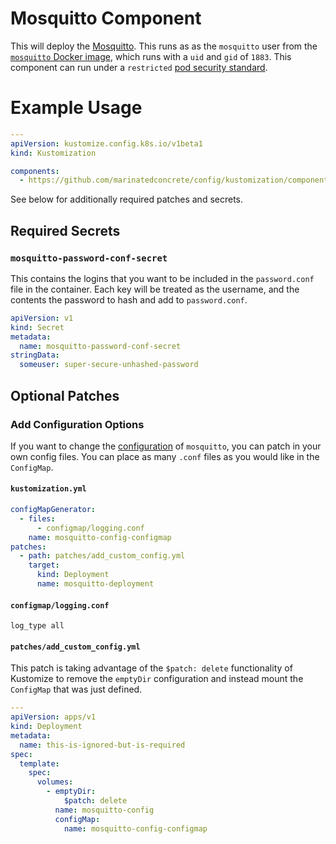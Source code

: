 # Mosquitto Component

This will deploy the [Mosquitto](https://mosquitto.org/). This runs as as the `mosquitto` user
from the [`mosquitto` Docker image](https://github.com/eclipse/mosquitto/tree/master/docker/2.0),
which runs with a `uid` and `gid` of `1883`. This component can run under a `restricted`
[pod security standard](https://kubernetes.io/docs/concepts/security/pod-security-standards/).

# Example Usage

```yaml
---
apiVersion: kustomize.config.k8s.io/v1beta1
kind: Kustomization

components:
  - https://github.com/marinatedconcrete/config/kustomization/components/mosquitto
```

See below for additionally required patches and secrets.

## Required Secrets

### `mosquitto-password-conf-secret`

This contains the logins that you want to be included in the `password.conf` file in the container.
Each key will be treated as the username, and the contents the password to hash and add to
`password.conf`.

```yaml
apiVersion: v1
kind: Secret
metadata:
  name: mosquitto-password-conf-secret
stringData:
  someuser: super-secure-unhashed-password
```

## Optional Patches

### Add Configuration Options

If you want to change the [configuration](https://mosquitto.org/man/mosquitto-conf-5.html) of
`mosquitto`, you can patch in your own config files. You can place as many `.conf` files as you
would like in the `ConfigMap`.

#### `kustomization.yml`

```yaml
configMapGenerator:
  - files:
      - configmap/logging.conf
    name: mosquitto-config-configmap
patches:
  - path: patches/add_custom_config.yml
    target:
      kind: Deployment
      name: mosquitto-deployment
```

#### `configmap/logging.conf`

```
log_type all
```

#### `patches/add_custom_config.yml`

This patch is taking advantage of the `$patch: delete` functionality of Kustomize to remove the
`emptyDir` configuration and instead mount the `ConfigMap` that was just defined.

```yaml
---
apiVersion: apps/v1
kind: Deployment
metadata:
  name: this-is-ignored-but-is-required
spec:
  template:
    spec:
      volumes:
        - emptyDir:
            $patch: delete
          name: mosquitto-config
          configMap:
            name: mosquitto-config-configmap
```
